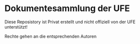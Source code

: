 # Dokumentesammlung der UFE
Diese Reposistory ist Privat erstellt und nicht offiziell von der UFE unterstützt!

Rechte gehen an die entsprechenden Autoren
